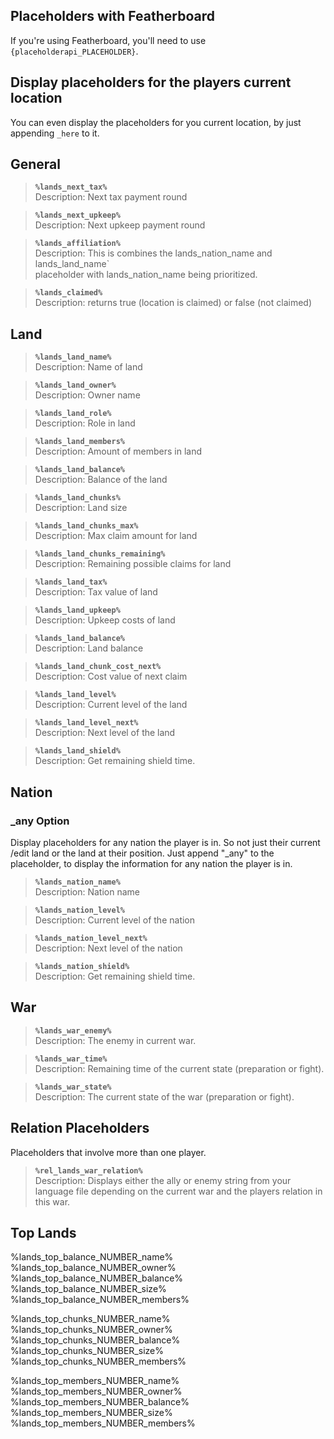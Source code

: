 ## Placeholders with Featherboard
If you're using Featherboard, you'll need to use `{placeholderapi_PLACEHOLDER}`.

## Display placeholders for the players current location
You can even display the placeholders for you current location, by just appending `_here` to it.

## General
> **`%lands_next_tax%`**\
> Description: Next tax payment round

> **`%lands_next_upkeep%`**\
> Description: Next upkeep payment round

> **`%lands_affiliation%`**\
> Description: This is combines the lands_nation_name and lands_land_name`\
placeholder with lands_nation_name being prioritized.

> **`%lands_claimed%`**\
> Description: returns true (location is claimed) or false (not claimed)


## Land
> **`%lands_land_name%`**\
> Description: Name of land

> **`%lands_land_owner%`**\
> Description: Owner name

> **`%lands_land_role%`**\
> Description: Role in land

> **`%lands_land_members%`**\
> Description: Amount of members in land

> **`%lands_land_balance%`**\
> Description: Balance of the land

> **`%lands_land_chunks%`**\
> Description: Land size

> **`%lands_land_chunks_max%`**\
> Description: Max claim amount for land

> **`%lands_land_chunks_remaining%`**\
> Description: Remaining possible claims for land

> **`%lands_land_tax%`**\
> Description: Tax value of land

> **`%lands_land_upkeep%`**\
> Description: Upkeep costs of land

> **`%lands_land_balance%`**\
> Description: Land balance

> **`%lands_land_chunk_cost_next%`**\
> Description: Cost value of next claim

> **`%lands_land_level%`**\
> Description: Current level of the land

> **`%lands_land_level_next%`**\
> Description: Next level of the land

> **`%lands_land_shield%`**\
> Description: Get remaining shield time.


## Nation
### _any Option
Display placeholders for any nation the player is in. So not just their current /edit land or the land at their position.
Just append "_any" to the placeholder, to display the information for any nation the player is in.

> **`%lands_nation_name%`**\
> Description: Nation name

> **`%lands_nation_level%`**\
> Description: Current level of the nation

> **`%lands_nation_level_next%`**\
> Description: Next level of the nation

> **`%lands_nation_shield%`**\
> Description: Get remaining shield time.


## War
> **`%lands_war_enemy%`**\
> Description: The enemy in current war.

> **`%lands_war_time%`**\
> Description: Remaining time of the current state (preparation or fight).

> **`%lands_war_state%`**\
> Description: The current state of the war (preparation or fight).

## Relation Placeholders
Placeholders that involve more than one player.
> **`%rel_lands_war_relation%`**\
> Description: Displays either the ally or enemy string from your language file depending on the current war and the players relation in this war.

## Top Lands
%lands_top_balance_NUMBER_name%\
%lands_top_balance_NUMBER_owner%\
%lands_top_balance_NUMBER_balance%\
%lands_top_balance_NUMBER_size%\
%lands_top_balance_NUMBER_members%

%lands_top_chunks_NUMBER_name%\
%lands_top_chunks_NUMBER_owner%\
%lands_top_chunks_NUMBER_balance%\
%lands_top_chunks_NUMBER_size%\
%lands_top_chunks_NUMBER_members%

%lands_top_members_NUMBER_name%\
%lands_top_members_NUMBER_owner%\
%lands_top_members_NUMBER_balance%\
%lands_top_members_NUMBER_size%\
%lands_top_members_NUMBER_members%